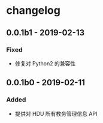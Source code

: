 # changelog

## 0.0.1b1 - 2019-02-13

### Fixed

* 修复对 Python2 的兼容性

## 0.0.1b0 - 2019-02-11

### Added

* 提供对 HDU 所有教务管理信息 API



